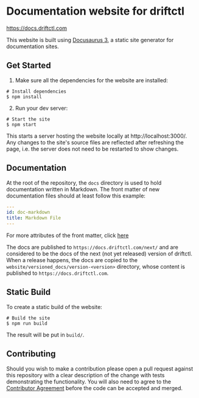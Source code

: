 # Documentation website for driftctl

https://docs.driftctl.com

This website is built using [Docusaurus 3](https://docusaurus.io/blog/releases/3.0), a static site generator for documentation sites.

## Get Started

1. Make sure all the dependencies for the website are installed:

```shell
# Install dependencies
$ npm install
```

2. Run your dev server:

```shell
# Start the site
$ npm start
```

This starts a server hosting the website locally at http://localhost:3000/. Any changes to the site's source files are reflected after refreshing the page, i.e. the server does not need to be restarted to show changes.

## Documentation

At the root of the repository, the `docs` directory is used to hold documentation written in Markdown. The front matter of new documentation files should at least follow this example:

```yaml
---
id: doc-markdown
title: Markdown File
---

```

For more attributes of the front matter, click [here](https://v2.docusaurus.io/docs/next/api/plugins/@docusaurus/plugin-content-docs#markdown-frontmatter)

The docs are published to `https://docs.driftctl.com/next/` and are considered to be the docs of the next (not yet released) version of driftctl. When a release happens, the docs are copied to the `website/versioned_docs/version-<version>` directory, whose content is published to `https://docs.driftctl.com`.

## Static Build

To create a static build of the website:

```shell
# Build the site
$ npm run build
```

The result will be put in `build/`.

## Contributing

Should you wish to make a contribution please open a pull request against this repository with a clear description of the change with tests demonstrating the functionality. 
You will also need to agree to the [Contributor Agreement](https://gist.github.com/201fc2fd188b4a68973998ec30b57686) before the code can be accepted and merged.